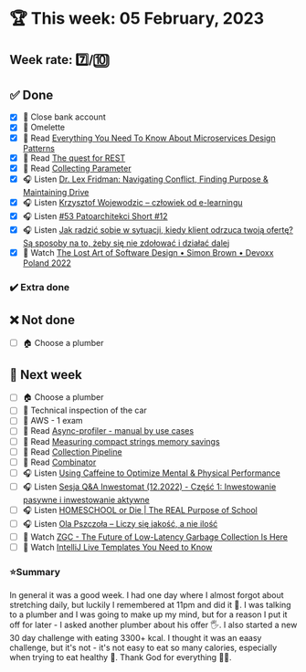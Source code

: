 # 🏆 This week: 05 February, 2023

## Week rate: 7️⃣/🔟

## ✅ Done
- [x] 🏦 Close bank account
- [x] 🍳 Omelette
- [x] 📗 Read [Everything You Need To Know About Microservices Design Patterns](https://www.edureka.co/blog/microservices-design-patterns)
- [x] 📗 Read [The quest for REST](https://blog.frankel.ch/quest-for-rest/)
- [x] 📗 Read [Collecting Parameter](https://java-design-patterns.com/patterns/collecting-parameter/)
- [x] 🎧 Listen [Dr. Lex Fridman: Navigating Conflict, Finding Purpose & Maintaining Drive](https://hubermanlab.com/dr-lex-fridman-navigating-conflict-finding-purpose-and-maintaining-drive/)
- [x] 🎧 Listen [Krzysztof Wojewodzic – człowiek od e-learningu](https://zaprojektujswojezycie.pl/krzysztof-wojewodzic-czlowiek-od-e-learningu/)
- [x] 🎧 Listen [#53 Patoarchitekci Short #12](https://patoarchitekci.io/53/)
- [x] 🎧 Listen [Jak radzić sobie w sytuacji, kiedy klient odrzuca twoją ofertę? Są sposoby na to, żeby się nie zdołować i działać dalej](https://malawielkafirma.pl/jak-sobie-radzic-z-odrzuceniem-przez-klienta/)
- [x] 🎥 Watch [The Lost Art of Software Design • Simon Brown • Devoxx Poland 2022](https://youtu.be/nu5MOhsYFaU)

### ✔️ Extra done

## ❌ Not done
- [ ] 🏠 Choose a plumber

## 📝 Next week
- [ ] 🏠 Choose a plumber
- [ ] 🚗 Technical inspection of the car
- [ ] 🎥 AWS - 1 exam
- [ ] 📗 Read [Async-profiler - manual by use cases](https://krzysztofslusarski.github.io/2022/12/12/async-manual.html)
- [ ] 📗 Read [Measuring compact strings memory savings](https://www.javaspecialists.eu/archive/Issue306-Measuring-compact-strings-memory-savings.html)
- [ ] 📗 Read [Collection Pipeline](https://java-design-patterns.com/patterns/collection-pipeline/)
- [ ] 📗 Read [Combinator](https://java-design-patterns.com/patterns/combinator/)
- [ ] 🎧 Listen [Using Caffeine to Optimize Mental & Physical Performance](https://hubermanlab.com/using-caffeine-to-optimize-mental-and-physical-performance/)
- [ ] 🎧 Listen [Sesja Q&A Inwestomat (12.2022) - Część 1: Inwestowanie pasywne i inwestowanie aktywne](https://youtu.be/IbhmPmCmAqQ)
- [ ] 🎧 Listen [HOMESCHOOL or Die | The REAL Purpose of School](https://effortlessenglishshow.com/homeschool-or-die-the-real-purpose-of-school)
- [ ] 🎧 Listen [Ola Pszczoła – Liczy się jakość, a nie ilość](https://zaprojektujswojezycie.pl/ola-pszczola-liczy-sie-jakosc-a-nie-ilosc/)
- [ ] 🎥 Watch [ZGC - The Future of Low-Latency Garbage Collection Is Here](https://inside.java/2023/01/25/zgc/)
- [ ] 🎥 Watch [IntelliJ Live Templates You Need to Know](https://blog.sebastian-daschner.com/entries/intellij-live-templates-need-to-know)

### ⭐Summary
In general it was a good week. I had one day where I almost forgot about stretching daily, but luckily I remembered at 11pm and did it 🤫. I was talking to a plumber and I was going to make up my mind, but for a reason I put it off for later - I asked another plumber about his offer 🖐. I also started a new 30 day challenge with eating 3300+ kcal. I thought it was an eaasy challenge, but it's not - it's not easy to eat so many calories, especially when trying to eat healthy 👀. Thank God for everything 🙏🙂.
